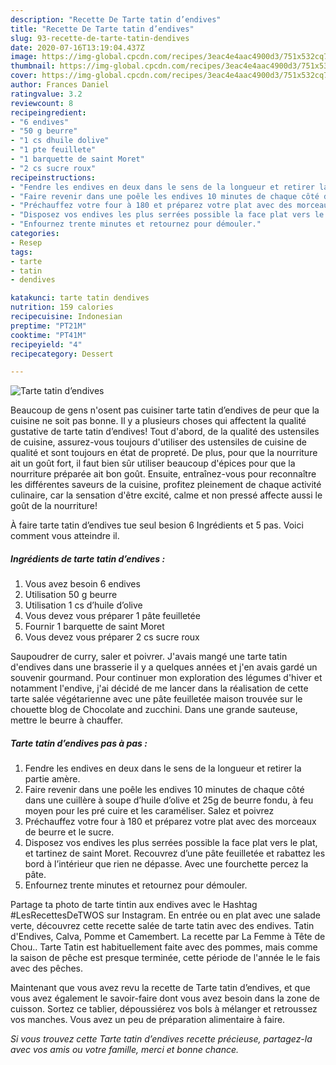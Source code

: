 ```yaml
---
description: "Recette De Tarte tatin d’endives"
title: "Recette De Tarte tatin d’endives"
slug: 93-recette-de-tarte-tatin-dendives
date: 2020-07-16T13:19:04.437Z
image: https://img-global.cpcdn.com/recipes/3eac4e4aac4900d3/751x532cq70/tarte-tatin-dendives-photo-principale-de-la-recette.jpg
thumbnail: https://img-global.cpcdn.com/recipes/3eac4e4aac4900d3/751x532cq70/tarte-tatin-dendives-photo-principale-de-la-recette.jpg
cover: https://img-global.cpcdn.com/recipes/3eac4e4aac4900d3/751x532cq70/tarte-tatin-dendives-photo-principale-de-la-recette.jpg
author: Frances Daniel
ratingvalue: 3.2
reviewcount: 8
recipeingredient:
- "6 endives"
- "50 g beurre"
- "1 cs dhuile dolive"
- "1 pte feuillete"
- "1 barquette de saint Moret"
- "2 cs sucre roux"
recipeinstructions:
- "Fendre les endives en deux dans le sens de la longueur et retirer la partie amère."
- "Faire revenir dans une poêle les endives 10 minutes de chaque côté dans une cuillère à soupe d’huile d’olive et 25g de beurre fondu, à feu moyen pour les pré cuire et les caraméliser. Salez et poivrez"
- "Préchauffez votre four à 180 et préparez votre plat avec des morceaux de beurre et le sucre."
- "Disposez vos endives les plus serrées possible la face plat vers le plat, et tartinez de saint Moret. Recouvrez d’une pâte feuilletée et rabattez les bord à l’intérieur que rien ne dépasse. Avec une fourchette percez la pâte."
- "Enfournez trente minutes et retournez pour démouler."
categories:
- Resep
tags:
- tarte
- tatin
- dendives

katakunci: tarte tatin dendives 
nutrition: 159 calories
recipecuisine: Indonesian
preptime: "PT21M"
cooktime: "PT41M"
recipeyield: "4"
recipecategory: Dessert

---
```



![Tarte tatin d’endives](https://img-global.cpcdn.com/recipes/3eac4e4aac4900d3/751x532cq70/tarte-tatin-dendives-photo-principale-de-la-recette.jpg)

Beaucoup de gens n'osent pas cuisiner tarte tatin d’endives de peur que la cuisine ne soit pas bonne. Il y a plusieurs choses qui affectent la qualité gustative de tarte tatin d’endives! Tout d'abord, de la qualité des ustensiles de cuisine, assurez-vous toujours d'utiliser des ustensiles de cuisine de qualité et sont toujours en état de propreté. De plus, pour que la nourriture ait un goût fort, il faut bien sûr utiliser beaucoup d'épices pour que la nourriture préparée ait bon goût. Ensuite, entraînez-vous pour reconnaître les différentes saveurs de la cuisine, profitez pleinement de chaque activité culinaire, car la sensation d'être excité, calme et non pressé affecte aussi le goût de la nourriture!

<!--inarticleads1-->

À faire tarte tatin d’endives tue seul besion 6 Ingrédients et 5 pas. Voici comment vous atteindre il.

##### Ingrédients de tarte tatin d’endives :

1. Vous avez besoin 6 endives
1. Utilisation 50 g beurre
1. Utilisation 1 cs d’huile d’olive
1. Vous devez vous préparer 1 pâte feuilletée
1. Fournir 1 barquette de saint Moret
1. Vous devez vous préparer 2 cs sucre roux


Saupoudrer de curry, saler et poivrer. J&#39;avais mangé une tarte tatin d&#39;endives dans une brasserie il y a quelques années et j&#39;en avais gardé un souvenir gourmand. Pour continuer mon exploration des légumes d&#39;hiver et notamment l&#39;endive, j&#39;ai décidé de me lancer dans la réalisation de cette tarte salée végétarienne avec une pâte feuilletée maison trouvée sur le chouette blog de Chocolate and zucchini. Dans une grande sauteuse, mettre le beurre à chauffer. 

<!--inarticleads2-->

##### Tarte tatin d’endives pas à pas :

1. Fendre les endives en deux dans le sens de la longueur et retirer la partie amère.
1. Faire revenir dans une poêle les endives 10 minutes de chaque côté dans une cuillère à soupe d’huile d’olive et 25g de beurre fondu, à feu moyen pour les pré cuire et les caraméliser. Salez et poivrez
1. Préchauffez votre four à 180 et préparez votre plat avec des morceaux de beurre et le sucre.
1. Disposez vos endives les plus serrées possible la face plat vers le plat, et tartinez de saint Moret. Recouvrez d’une pâte feuilletée et rabattez les bord à l’intérieur que rien ne dépasse. Avec une fourchette percez la pâte.
1. Enfournez trente minutes et retournez pour démouler.


Partage ta photo de tarte tintin aux endives avec le Hashtag #LesRecettesDeTWOS sur Instagram. En entrée ou en plat avec une salade verte, découvrez cette recette salée de tarte tatin avec des endives. Tatin d&#39;Endives, Calva, Pomme et Camembert. La recette par La Femme à Tête de Chou.. Tarte Tatin est habituellement faite avec des pommes, mais comme la saison de pêche est presque terminée, cette période de l&#39;année le le fais avec des pêches. 

<!--inarticleads1-->

<p>
Maintenant que vous avez revu la recette de Tarte tatin d’endives, et que vous avez également le savoir-faire dont vous avez besoin dans la zone de cuisson. Sortez ce tablier, dépoussiérez vos bols à mélanger et retroussez vos manches. Vous avez un peu de préparation alimentaire à faire.
</p>

<p>
<i>Si vous trouvez cette Tarte tatin d’endives recette précieuse, partagez-la avec vos amis ou votre famille, merci et bonne chance.</i>
</p>
